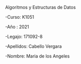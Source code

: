 Algoritmos y Estructuras de Datos

-Curso: K1051

-Año : 2021

-Legajo: 171092-8

-Apellidos: Cabello Vergara

-Nombre: Maria de los Angeles
